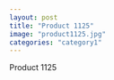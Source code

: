 ```yaml
---
layout: post
title: "Product 1125"
image: "product1125.jpg"
categories: "category1"
---
```

Product 1125

